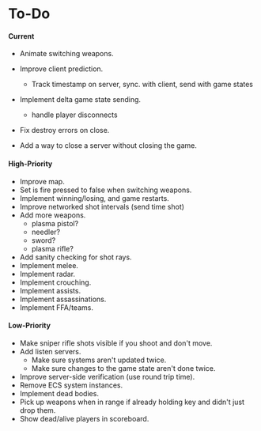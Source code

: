 # To-Do

#### Current

- Animate switching weapons.



- Improve client prediction.
  - Track timestamp on server, sync. with client, send with game states



- Implement delta game state sending.
  - handle player disconnects



- Fix destroy errors on close.



- Add a way to close a server without closing the game.

#### High-Priority

- Improve map.
- Set is fire pressed to false when switching weapons.
- Implement winning/losing, and game restarts.
- Improve networked shot intervals (send time shot)
- Add more weapons.
  - plasma pistol?
  - needler?
  - sword?
  - plasma rifle?
- Add sanity checking for shot rays.
- Implement melee.
- Implement radar.
- Implement crouching.
- Implement assists.
- Implement assassinations.
- Implement FFA/teams.

#### Low-Priority

- Make sniper rifle shots visible if you shoot and don't move.
- Add listen servers.
  - Make sure systems aren't updated twice.
  - Make sure changes to the game state aren't done twice.
- Improve server-side verification (use round trip time).
- Remove ECS system instances.
- Implement dead bodies.
- Pick up weapons when in range if already holding key and didn't just drop them.
- Show dead/alive players in scoreboard.
